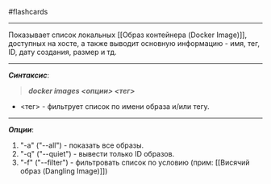#flashcards
***
Показывает список локальных [[Образ контейнера (Docker Image)]], доступных на хосте, а также выводит основную информацию - имя, тег, ID, дату создания, размер и тд.
***
***Синтаксис***:
>***docker images <опции> <тег>***
- <тег> - фильтрует список по имени образа и/или тегу.
***
***Опции***:
1. "-a" ("--all") - показать все образы.
2. "-q" ("--quiet") - вывести только ID образов.
3. "-f" ("--filter") - фильтровать список по условию (прим: [[Висячий образ (Dangling Image)]])
<!--SR:!2025-09-29,3,250-->